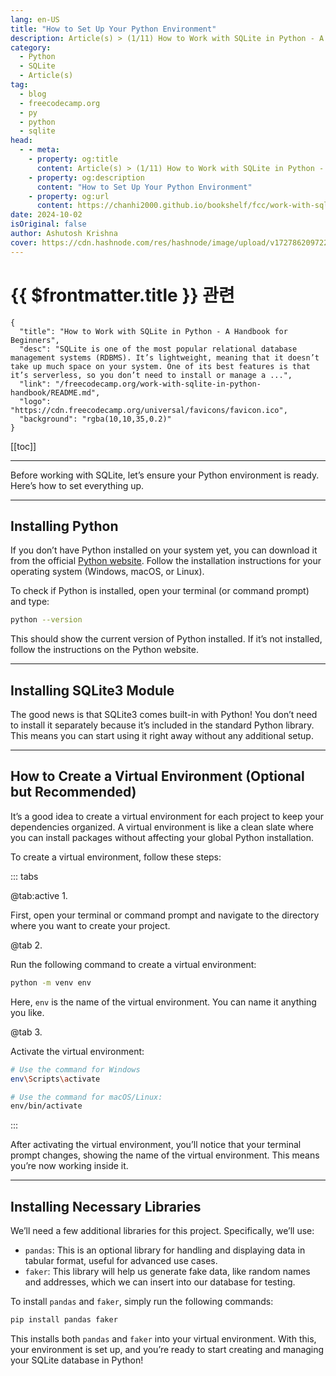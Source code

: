 ```yaml
---
lang: en-US
title: "How to Set Up Your Python Environment"
description: Article(s) > (1/11) How to Work with SQLite in Python - A Handbook for Beginners 
category:
  - Python
  - SQLite
  - Article(s)
tag:
  - blog
  - freecodecamp.org
  - py
  - python
  - sqlite
head:
  - - meta:
    - property: og:title
      content: Article(s) > (1/11) How to Work with SQLite in Python - A Handbook for Beginners
    - property: og:description
      content: "How to Set Up Your Python Environment"
    - property: og:url
      content: https://chanhi2000.github.io/bookshelf/fcc/work-with-sqlite-in-python-handbook/how-to-set-up-your-python-environment.html
date: 2024-10-02
isOriginal: false
author: Ashutosh Krishna
cover: https://cdn.hashnode.com/res/hashnode/image/upload/v1727862097228/24433377-ebb8-49b5-b0ee-5736f629399d.png
---
```


# {{ $frontmatter.title }} 관련

```component VPCard
{
  "title": "How to Work with SQLite in Python - A Handbook for Beginners",
  "desc": "SQLite is one of the most popular relational database management systems (RDBMS). It’s lightweight, meaning that it doesn’t take up much space on your system. One of its best features is that it’s serverless, so you don’t need to install or manage a ...",
  "link": "/freecodecamp.org/work-with-sqlite-in-python-handbook/README.md",
  "logo": "https://cdn.freecodecamp.org/universal/favicons/favicon.ico",
  "background": "rgba(10,10,35,0.2)"
}
```

[[toc]]

---

<SiteInfo
  name="How to Work with SQLite in Python - A Handbook for Beginners"
  desc="SQLite is one of the most popular relational database management systems (RDBMS). It’s lightweight, meaning that it doesn’t take up much space on your system. One of its best features is that it’s serverless, so you don’t need to install or manage a ..."
  url="https://freecodecamp.org/news/work-with-sqlite-in-python-handbook/"
  logo="https://cdn.freecodecamp.org/universal/favicons/favicon.ico"
  preview="https://cdn.hashnode.com/res/hashnode/image/upload/v1727862097228/24433377-ebb8-49b5-b0ee-5736f629399d.png"/>

Before working with SQLite, let’s ensure your Python environment is ready. Here’s how to set everything up.

---

## Installing Python

If you don’t have Python installed on your system yet, you can download it from the official [<VPIcon icon="fa-brands fa-python"/>Python website](https://python.org/downloads/). Follow the installation instructions for your operating system (Windows, macOS, or Linux).

To check if Python is installed, open your terminal (or command prompt) and type:

```sh
python --version
```

This should show the current version of Python installed. If it’s not installed, follow the instructions on the Python website.

---

## Installing SQLite3 Module

The good news is that SQLite3 comes built-in with Python! You don’t need to install it separately because it’s included in the standard Python library. This means you can start using it right away without any additional setup.

---

## How to Create a Virtual Environment (Optional but Recommended)

It’s a good idea to create a virtual environment for each project to keep your dependencies organized. A virtual environment is like a clean slate where you can install packages without affecting your global Python installation.

To create a virtual environment, follow these steps:

::: tabs

@tab:active 1.

First, open your terminal or command prompt and navigate to the directory where you want to create your project.

@tab 2.

Run the following command to create a virtual environment:

```sh
python -m venv env
```

Here, `env` is the name of the virtual environment. You can name it anything you like.

@tab 3.

Activate the virtual environment:

```sh
# Use the command for Windows
env\Scripts\activate

# Use the command for macOS/Linux:
env/bin/activate
```

:::

After activating the virtual environment, you’ll notice that your terminal prompt changes, showing the name of the virtual environment. This means you’re now working inside it.

---

## Installing Necessary Libraries

We’ll need a few additional libraries for this project. Specifically, we’ll use:

- `pandas`: This is an optional library for handling and displaying data in tabular format, useful for advanced use cases.
- `faker`: This library will help us generate fake data, like random names and addresses, which we can insert into our database for testing.

To install `pandas` and `faker`, simply run the following commands:

```sh
pip install pandas faker
```

This installs both `pandas` and `faker` into your virtual environment. With this, your environment is set up, and you’re ready to start creating and managing your SQLite database in Python!